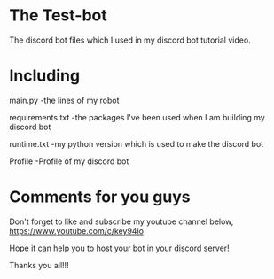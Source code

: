 # The Test-bot 
The discord bot files which I used in my discord bot tutorial video.

# Including
main.py 
-the lines of my robot

requirements.txt 
-the packages I've been used when I am building my discord bot

runtime.txt
-my python version which is used to make the discord bot

Profile
-Profile of my discord bot

# Comments for you guys

Don't forget to like and subscribe my youtube channel below,
https://www.youtube.com/c/key94lo

Hope it can help you to host your bot in your discord server!

Thanks you all!!!
